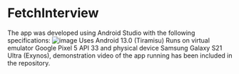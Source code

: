 # FetchInterview
The app was developed using Android Studio with the following specifications:
![image](https://user-images.githubusercontent.com/96722108/221081826-a998c994-e5f3-4b6e-b3c2-d0d7b61aeb44.png)
Uses Android 13.0 (Tiramisu)
Runs on virtual emulator Google Pixel 5 API 33 and physical device Samsung Galaxy S21 Ultra (Exynos), 
demonstration video of the app running has been included in the repository. 


